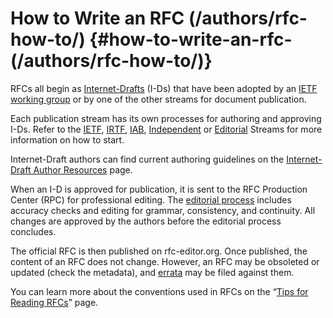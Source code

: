 # How to Write an RFC (/authors/rfc-how-to/) {#how-to-write-an-rfc-(/authors/rfc-how-to/)}

RFCs all begin as [Internet-Drafts](https://authors.ietf.org/#introducing-internet-drafts) (I-Ds) that have been adopted by an [IETF working group](https://www.ietf.org/process/wgs/) or by one of the other streams for document publication.

Each publication stream has its own processes for authoring and approving I-Ds. Refer to the [IETF](https://www.ietf.org/process/), [IRTF](https://www.irtf.org/), [IAB](https://www.iab.org/role/evaluating-new-work-proposals/), [Independent](https://docs.google.com/document/d/1GIzY1ZT_PJTOxacaFkAauUZ2p3eMPtui_v5RKORjyiw/edit#heading=h.y5hej3hkyt7v) or [Editorial](https://datatracker.ietf.org/edwg/rswg/about/) Streams for more information on how to start.

Internet-Draft authors can find current authoring guidelines on the [Internet-Draft Author Resources](https://authors.ietf.org/) page.

When an I-D is approved for publication, it is sent to the RFC Production Center (RPC) for professional editing. The [editorial process](https://docs.google.com/document/d/1GIzY1ZT_PJTOxacaFkAauUZ2p3eMPtui_v5RKORjyiw/edit#heading=h.voazx5oztalq) includes accuracy checks and editing for grammar, consistency, and continuity. All changes are approved by the authors before the editorial process concludes.

The official RFC is then published on rfc-editor.org. Once published, the content of an RFC does not change. However, an RFC may be obsoleted or updated (check the metadata), and [errata](/series/rfc-errata/) may be filed against them.

You can learn more about the conventions used in RFCs on the “[Tips for Reading RFCs](/series/rfc-tips/)” page.
